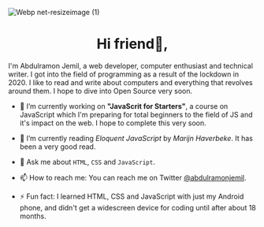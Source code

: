 ![Webp net-resizeimage (1)](https://user-images.githubusercontent.com/80219104/170862066-3534225f-f550-4be1-ac88-52ace2a15f9f.png)

<h1 align="center">Hi friend👋,</h3>

I'm Abdulramon Jemil, a web developer, computer enthusiast and technical writer. I got into the field of programming as a result of the lockdown in 2020. I like to read and write about computers and everything that revolves around them. I hope to dive into Open Source very soon.

- 🔭 I’m currently working on **"JavaScrit for Starters"**, a course on JavaScript which I'm preparing for total beginners to the field of JS and it's impact on the web. I hope to complete this very soon.

- 🌱 I’m currently reading *Eloquent JavaScript* by *Marijn Haverbeke*. It has been a very good read.

- 💬 Ask me about `HTML`, `CSS` and `JavaScript`.

- 📫 How to reach me: You can reach me on Twitter [@abdulramonjemil](https://twitter.com/abdulramonjemil).

- ⚡ Fun fact: I learned HTML, CSS and JavaScript with just my Android phone, and didn't get a widescreen device for coding until after about 18 months.




<!--
**abdulramonjemil/abdulramonjemil** is a ✨ _special_ ✨ repository because its `README.md` (this file) appears on your GitHub profile.

Here are some ideas to get you started:

- 🔭 I’m currently working on ...
- 🌱 I’m currently learning ...
- 👯 I’m looking to collaborate on ...
- 🤔 I’m looking for help with ...
- 💬 Ask me about ...
- 📫 How to reach me: ...
- 😄 Pronouns: ...
- ⚡ Fun fact: ...
-->
